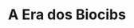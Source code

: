 ---
Numero: 88
title: A Era dos Biocibs
Autor: Jimmy Guieu
Co-autor: 
Ano-de-Publicacao: 1964
Titulo-original: "LÉre des Byocibs"
Tradutor: Gomes dos Santos
Co-tradutor: 
Ano-de-edicao: 1960
alias: Jimmy-Guieu
Autor2-alias: 
Tradutor1-alias: Gomes-dos-Santos
Tradutor2-alias: 
Titulo-link: 88-A-Era-dos-Biocibs
Capa: Lima de Freitas
pags: 178
Capa-link: Lima-de-Freitas
---